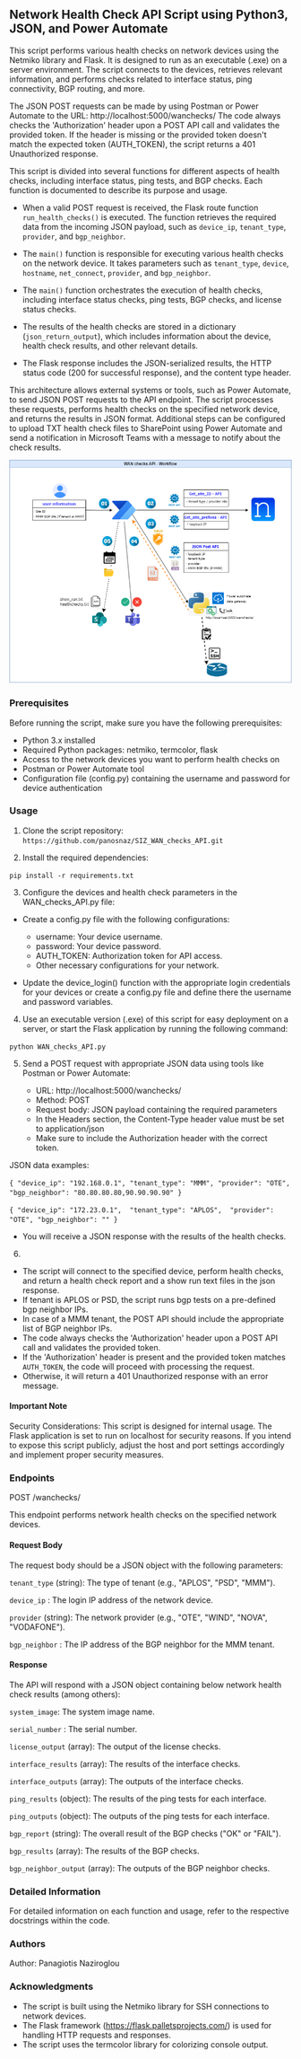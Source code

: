 ## **Network Health Check API Script using Python3, JSON, and Power Automate** 

This script performs various health checks on network devices using the Netmiko library and Flask.
It is designed to run as an executable (.exe) on a server environment. 
The script connects to the devices, retrieves relevant information, and performs checks related to
interface status, ping connectivity, BGP routing, and more.

The JSON POST requests can be made by using Postman or Power Automate to the URL: http://localhost:5000/wanchecks/
The code always checks the 'Authorization' header upon a POST API call and validates the provided token.
If the header is missing or the provided token doesn't match the expected token (AUTH_TOKEN), the script returns a 401 Unauthorized response.

This script is divided into several functions for different aspects of health checks, including
interface status, ping tests, and BGP checks. Each function is documented to describe its purpose
and usage.

- When a valid POST request is received, the Flask route function `run_health_checks()` is executed.
  The function retrieves the required data from the incoming JSON payload, such as `device_ip`, `tenant_type`, `provider`, and `bgp_neighbor`.

- The `main()` function is responsible for executing various health checks on the network device. It takes parameters such as `tenant_type`, `device`, `hostname`, `net_connect`, `provider`, and `bgp_neighbor`.

- The `main()` function orchestrates the execution of health checks, including interface status checks, ping tests, BGP checks, and license status checks.

- The results of the health checks are stored in a dictionary (`json_return_output`), which includes information about the device, health check results, and other relevant details.

- The Flask response includes the JSON-serialized results, the HTTP status code (200 for successful response), and the content type header.

This architecture allows external systems or tools, such as Power Automate, to send JSON POST requests to the API endpoint. The script processes these requests, performs health checks on the specified network device, and returns the results in JSON format.
Additional steps can be configured to upload TXT health check files to SharePoint using Power Automate and send a notification in Microsoft Teams with a message to notify about the check results.

![WAN_checks_API Diagram](https://github.com/panosnaz/SIZ_WAN_checks_API/blob/83fbef1f9af8a1eda2a810d28260e770c11e35a3/WAN%20checks%20API.png)
### **Prerequisites** 

Before running the script, make sure you have the following prerequisites:

- Python 3.x installed
- Required Python packages: netmiko, termcolor, flask
- Access to the network devices you want to perform health checks on
- Postman or Power Automate tool
- Configuration file (config.py) containing the username and password for device authentication

### **Usage** 

1. Clone the script repository:
`https://github.com/panosnaz/SIZ_WAN_checks_API.git`

2. Install the required dependencies:

`pip install -r requirements.txt`

3. Configure the devices and health check parameters in the WAN_checks_API.py file:

- Create a config.py file with the following configurations:
	- username: Your device username.
	- password: Your device password.
	- AUTH_TOKEN: Authorization token for API access.
	- Other necessary configurations for your network.
	
- Update the device_login() function with the appropriate login credentials for your devices or create a config.py file and define there the username and password variables.

4. Use an executable version (.exe) of this script for easy deployment on a server, or start the Flask application by running the following command:

`python WAN_checks_API.py`

5. Send a POST request with appropriate JSON data using tools like Postman or Power Automate:

	- URL: http://localhost:5000/wanchecks/
	- Method: POST
	- Request body: JSON payload containing the required parameters
	- In the Headers section, the Content-Type header value must be set to application/json 
	- Make sure to include the Authorization header with the correct token.

JSON data examples:

`
{
  "device_ip": "192.168.0.1",
  "tenant_type": "MMM",
  "provider": "OTE",
  "bgp_neighbor": "80.80.80.80,90.90.90.90"
}
`

`
{
"device_ip": "172.23.0.1", 
"tenant_type": "APLOS", 
"provider": "OTE",
"bgp_neighbor": ""
}
`

- You will receive a JSON response with the results of the health checks.


6. 
- The script will connect to the specified device, perform health checks, and return a health check report and a show run text files in the json response.
- If tenant is APLOS or PSD, the script runs bgp tests on a pre-defined bgp neighbor IPs. 
- In case of a MMM tenant, the POST API should include the appropriate list of BGP neighbor IPs.
- The code always checks the 'Authorization' header upon a POST API call and validates the provided token. 
- If the 'Authorization' header is present and the provided token matches `AUTH_TOKEN`, the code will proceed with processing the request. 
- Otherwise, it will return a 401 Unauthorized response with an error message.


#### **Important Note**

Security Considerations: 
This script is designed for internal usage. 
The Flask application is set to run on localhost for security reasons. 
If you intend to expose this script publicly, adjust the host and port settings accordingly and implement proper security measures.
	
### **Endpoints**

POST /wanchecks/

This endpoint performs network health checks on the specified network devices.

#### **Request Body**

The request body should be a JSON object with the following parameters:

`tenant_type` (string): The type of tenant (e.g., "APLOS", "PSD", "MMM").

`device_ip` : The login IP address of the network device.

`provider` (string): The network provider (e.g., "OTE", "WIND", "NOVA", "VODAFONE").

`bgp_neighbor` : The IP address of the BGP neighbor for the MMM tenant.


#### **Response**

The API will respond with a JSON object containing below network health check results (among others):

`system_image`: The system image name.

`serial_number` : The serial number.

`license_output` (array): The output of the license checks.

`interface_results` (array): The results of the interface checks.

`interface_outputs` (array): The outputs of the interface checks.

`ping_results` (object): The results of the ping tests for each interface.

`ping_outputs` (object): The outputs of the ping tests for each interface.

`bgp_report` (string): The overall result of the BGP checks ("OK" or "FAIL").

`bgp_results` (array): The results of the BGP checks.

`bgp_neighbor_output` (array): The outputs of the BGP neighbor checks.



### **Detailed Information**

For detailed information on each function and usage, refer to the respective docstrings within the code.

### **Authors** 

Author: Panagiotis Naziroglou

### **Acknowledgments** 

- The script is built using the Netmiko library for SSH connections to network devices.
- The Flask framework (https://flask.palletsprojects.com/) is used for handling HTTP requests and responses.
- The script uses the termcolor library for colorizing console output.